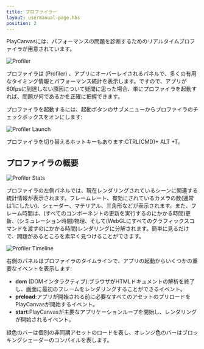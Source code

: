 ```yaml
---
title: プロファイラー
layout: usermanual-page.hbs
position: 2
---
```


PlayCanvasには、パフォーマンスの問題を診断するためのリアルタイムプロファイラが用意されています。

![Profiler][1]

プロファイラは (Profiler) 、アプリにオーバーレイされるパネルで、多くの有用なタイミング情報とパフォーマンス統計を表示します。ですので、アプリが60fpsに到達しない原因について疑問に思った場合、単にプロファイラを起動すれば、問題が何であるかを正確に把握できます。

プロファイラを起動するには、起動ボタンのサブメニューからプロファイラのチェックボックスをオンにします:

![Profiler Launch][2]

プロファイラを切り替えるホットキーもあります:CTRL(CMD)+ ALT +T。

## プロファイラの概要

![Profiler Stats][3]

プロファイラの左側パネルでは、現在レンダリングされているシーンに関連する統計情報が表示されます。フレームレート、有効にされているカメラの数(通常は1にしたい)、シェーダー、マテリアル、三角形などが表示されます。また、フレーム時間は、(すべてのコンポーネントの更新を実行するのにかかる時間)更新、(シミュレーション時間)物理、そして(WebGLにすべてのグラフィックスコマンドを渡すのにかかる時間)レンダリングに分解されます。簡単に見るだけで、問題があるところを素早く見つけることができます。

![Profiler Timeline][4]

右側のパネルはプロファイラのタイムラインで、アプリの起動からいくつかの重要なイベントを表示します:

* **dom** (DOMインタラクティブ):ブラウザがHTMLドキュメントの解析を終了し、画面に最初のフレームをレンダリングすることができるイベント。
* **preload**:アプリが開始される前に必要なすべてのアセットのプリロードをPlayCanvasが開始するイベント。
* **start**:PlayCanvasが主要なアプリケーションループを開始し、レンダリングが開始されるイベント。

緑色のバーは個別の非同期アセットのロードを表し、オレンジ色のバーはブロッキングシェーダーのコンパイルを表します。

[1]: /images/user-manual/optimization/profiler/profiler.png
[2]: /images/user-manual/optimization/profiler/profiler_launch.png
[3]: /images/user-manual/optimization/profiler/profiler_stats.png
[4]: /images/user-manual/optimization/profiler/profiler_timeline.png
